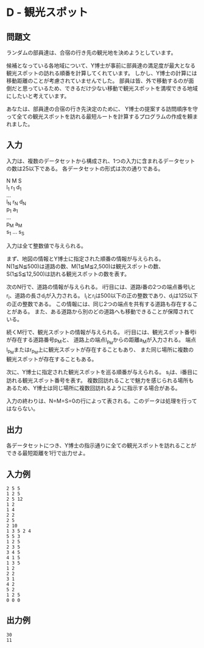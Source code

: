 # D - 観光スポット

## 問題文

ランダムの部員達は、合宿の行き先の観光地を決めようとしています。

候補となっている各地域について、Y博士が事前に部員達の満足度が最大となる観光スポットの訪れる順番を計算してくれています。
しかし、Y博士の計算には移動距離のことが考慮されていませんでした。
部員は皆、外で移動するのが面倒だと思っているため、できるだけ少ない移動で観光スポットを満喫できる地域にしたいと考えています。

あなたは、部員達の合宿の行き先決定のために、
Y博士の提案する訪問順序を守って全ての観光スポットを訪れる最短ルートを計算するプログラムの作成を頼まれました。

## 入力

入力は、複数のデータセットから構成され、1つの入力に含まれるデータセットの数は25以下である。
各データセットの形式は次の通りである。

N M S<br>
l<sub>1</sub> r<sub>1</sub> d<sub>1</sub><br>
...<br>
l<sub>N</sub> r<sub>N</sub> d<sub>N</sub><br>
p<sub>1</sub> a<sub>1</sub><br>
...<br>
p<sub>M</sub> a<sub>M</sub><br>
s<sub>1</sub> ... s<sub>S</sub><br>

入力は全て整数値で与えられる。

まず、地図の情報とY博士に指定された順番の情報が与えられる。
N(1≦N≦500)は道路の数、M(1≦M≦2,500)は観光スポットの数、S(1≦S≦12,500)は訪れる観光スポットの数を表す。

次のN行で、道路の情報が与えられる。
i行目には、道路i番の2つの端点番号l<sub>i</sub>とr<sub>i</sub>、道路の長さd<sub>i</sub>が入力される。
l<sub>i</sub>とr<sub>i</sub>は500以下の正の整数であり、d<sub>i</sub>は125以下の正の整数である。
この情報には、同じ2つの端点を共有する道路も存在することがある。
また、ある道路から別のどの道路へも移動できることが保障されている。

続くM行で、観光スポットの情報が与えられる。
i行目には、観光スポット番号iが存在する道路番号p<sub>M</sub>と、
道路上の端点l<sub>p<sub>M</sub></sub>からの距離a<sub>M</sub>が入力される。
端点l<sub>p<sub>M</sub></sub>またはr<sub>p<sub>M</sub></sub>上に観光スポットが存在することもあり、
また同じ場所に複数の観光スポットが存在することもある。

次に、Y博士に指定された観光スポットを巡る順番が与えられる。
s<sub>i</sub>は、i番目に訪れる観光スポット番号を表す。
複数回訪れることで魅力を感じられる場所もあるため、Y博士は同じ場所に複数回訪れるように指示する場合がある。

入力の終わりは、N=M=S=0の行によって表される。このデータは処理を行ってはならない。

## 出力

各データセットにつき、Y博士の指示通りに全ての観光スポットを訪れることができる最短距離を1行で出力せよ。

## 入力例

```
2 5 5
1 2 5
2 5 12
1 2
1 4
2 2
2 5
2 10
1 3 5 2 4
5 5 3
1 2 5
2 3 5
3 4 5
4 1 5
1 3 5
1 2
2 2
3 1
4 2
5 2
1 2 5
0 0 0
```

## 出力例

```
30
11
```
